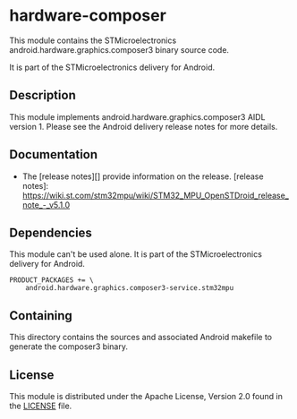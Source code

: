 # hardware-composer #

This module contains the STMicroelectronics android.hardware.graphics.composer3 binary source code.

It is part of the STMicroelectronics delivery for Android.

## Description ##

This module implements android.hardware.graphics.composer3 AIDL version 1.
Please see the Android delivery release notes for more details.

## Documentation ##

* The [release notes][] provide information on the release.
[release notes]: https://wiki.st.com/stm32mpu/wiki/STM32_MPU_OpenSTDroid_release_note_-_v5.1.0

## Dependencies ##

This module can't be used alone. It is part of the STMicroelectronics delivery for Android.

```
PRODUCT_PACKAGES += \
    android.hardware.graphics.composer3-service.stm32mpu
```

## Containing ##

This directory contains the sources and associated Android makefile to generate the composer3 binary.

## License ##

This module is distributed under the Apache License, Version 2.0 found in the [LICENSE](./LICENSE) file.
